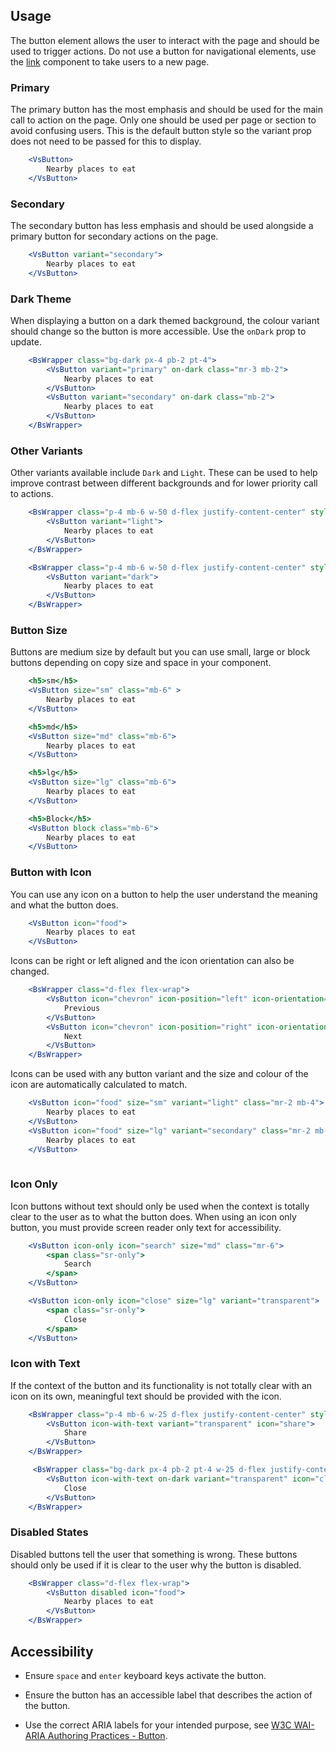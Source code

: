 ## Usage
The button element allows the user to interact with the page and should 
be used to trigger actions. Do not use a button for navigational elements, 
use the <a href="#/Elements/Link">link</a> component to take users to a new page.

### Primary
The primary button has the most emphasis and should be used for the main call 
to action on the page. Only one should be used per page or section to avoid confusing users. 
This is the default button style so the variant prop does not need to 
be passed for this to display.

```jsx
    <VsButton>
        Nearby places to eat
    </VsButton>
```

### Secondary
The secondary button has less emphasis and should be used alongside a 
primary button for secondary actions on the page. 
```jsx
    <VsButton variant="secondary">
        Nearby places to eat
    </VsButton>
```

### Dark Theme
When displaying a button on a dark themed background, the colour variant 
should change so the button is more accessible. Use the `onDark` prop to update.
```jsx
    <BsWrapper class="bg-dark px-4 pb-2 pt-4">
        <VsButton variant="primary" on-dark class="mr-3 mb-2">
            Nearby places to eat
        </VsButton>
        <VsButton variant="secondary" on-dark class="mb-2">
            Nearby places to eat
        </VsButton>
    </BsWrapper>
```

### Other Variants
Other variants available include `Dark` and `Light`. 
These can be used to help improve contrast between different backgrounds and
for lower priority call to actions. 
```jsx
    <BsWrapper class="p-4 mb-6 w-50 d-flex justify-content-center" style="border: 1px solid #E0E0E0;">
        <VsButton variant="light">
            Nearby places to eat
        </VsButton>
    </BsWrapper>

    <BsWrapper class="p-4 mb-6 w-50 d-flex justify-content-center" style="background: #fcca1b;">
        <VsButton variant="dark">
            Nearby places to eat
        </VsButton>
    </BsWrapper>
```

### Button Size
Buttons are medium size by default but you can use small, large or block buttons depending 
on copy size and space in your component.
```jsx
    <h5>sm</h5>
    <VsButton size="sm" class="mb-6" >
        Nearby places to eat
    </VsButton>

    <h5>md</h5>
    <VsButton size="md" class="mb-6">
        Nearby places to eat
    </VsButton>

    <h5>lg</h5>
    <VsButton size="lg" class="mb-6">
        Nearby places to eat
    </VsButton>

    <h5>Block</h5>
    <VsButton block class="mb-6">
        Nearby places to eat
    </VsButton>
```

### Button with Icon
You can use any icon on a button to help the user understand the meaning and what the button does. 
```jsx
    <VsButton icon="food">
        Nearby places to eat
    </VsButton>
```
Icons can be right or left aligned and the icon orientation can also be changed.
```jsx
    <BsWrapper class="d-flex flex-wrap">
        <VsButton icon="chevron" icon-position="left" icon-orientation="left" class="mr-4 mb-2">
            Previous
        </VsButton>
        <VsButton icon="chevron" icon-position="right" icon-orientation="right" class="mb-2">
            Next
        </VsButton>
    </BsWrapper>
```

Icons can be used with any button variant and the size and colour of the icon are automatically 
calculated to match. 
```jsx
    <VsButton icon="food" size="sm" variant="light" class="mr-2 mb-4">
        Nearby places to eat
    </VsButton>
    <VsButton icon="food" size="lg" variant="secondary" class="mr-2 mb-2">
        Nearby places to eat
    </VsButton>
    
```

### Icon Only 
Icon buttons without text should only be used when the context is totally clear to the user as 
to what the button does. When using an icon only button, you must provide screen 
reader only text for accessibility. 
```jsx
    <VsButton icon-only icon="search" size="md" class="mr-6">
        <span class="sr-only">
            Search
        </span>
    </VsButton>

    <VsButton icon-only icon="close" size="lg" variant="transparent">
        <span class="sr-only">
            Close
        </span>
    </VsButton>
```
### Icon with Text 
If the context of the button and its functionality is not totally clear with an icon on its own, 
meaningful text should be provided with the icon. 

```jsx
    <BsWrapper class="p-4 mb-6 w-25 d-flex justify-content-center" style="border: 1px solid #E0E0E0;">
        <VsButton icon-with-text variant="transparent" icon="share">
            Share
        </VsButton>
    </BsWrapper>

     <BsWrapper class="bg-dark px-4 pb-2 pt-4 w-25 d-flex justify-content-center">
        <VsButton icon-with-text on-dark variant="transparent" icon="close-circle">
            Close
        </VsButton>
    </BsWrapper>
```

### Disabled States
Disabled buttons tell the user that something is wrong. These buttons should only be used 
if it is clear to the user why the button is disabled. 

```jsx
    <BsWrapper class="d-flex flex-wrap">
        <VsButton disabled icon="food">
            Nearby places to eat
        </VsButton>
    </BsWrapper>
```

## Accessibility
- Ensure `space` and `enter` keyboard keys activate the button.

- Ensure the button has an accessible label that describes the action of the button.

- Use the correct ARIA labels for your intended purpose, see <a href="https://www.w3.org/TR/wai-aria-practices-1.1/#button">W3C WAI-ARIA Authoring Practices - Button</a>.
